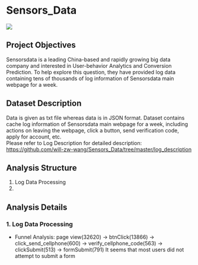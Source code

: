 # Sensors_Data

<img src="https://github.com/will-zw-wang/Sensors_Data-User_Behavior_Analytics_and_Conversion_Prediction/blob/master/images/Sensors_Data_Image.jpg">

## Project Objectives

Sensorsdata is a leading China-based and rapidly growing big data company and interested in User-behavior Analytics and Conversion Prediction. To help explore this question, they have provided log data containing tens of thousands of log information of Sensorsdata main webpage for a week. 

## Dataset Description

Data is given as txt file whereas data is in JSON format. Dataset contains cache log information of Sensorsdata main webpage for a week, including actions on leaving the webpage, click a button, send verification code, apply for account, etc.   
Please refer to Log Description for detailed description: https://github.com/will-zw-wang/Sensors_Data/tree/master/log_description

## Analysis Structure

1. Log Data Processing
2. 


## Analysis Details

### 1. Log Data Processing

- Funnel Analysis:
page view(32620) -> btnClick(13866) -> click_send_cellphone(600) -> verify_cellphone_code(563) -> clickSubmit(513) -> formSubmit(791)
It seems that most users did not attempt to submit a form
